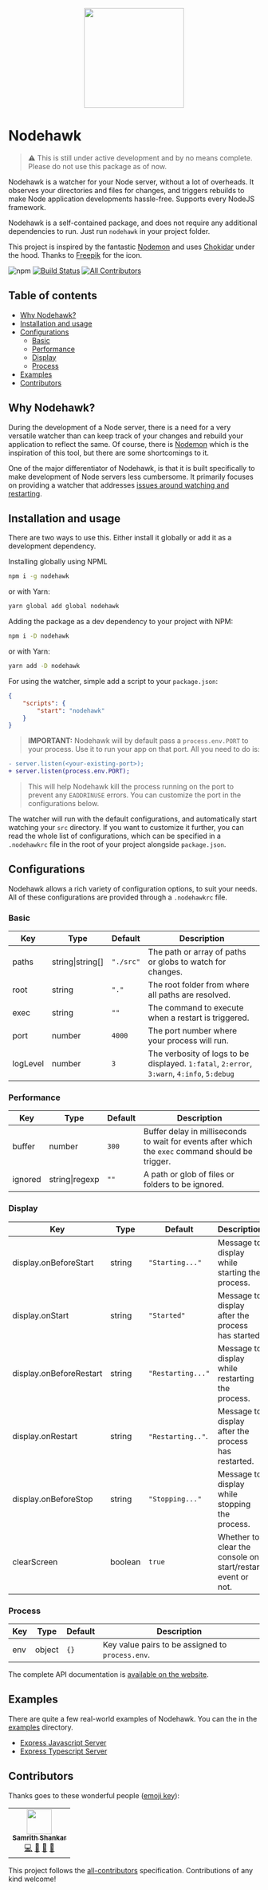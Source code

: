 <p align="center"><img src="https://raw.githubusercontent.com/samrith-s/nodehawk/master/assets/nodehawk.png" width="200"></p>

# Nodehawk

> ⚠️ This is still under active development and by no means complete. Please do
> not use this package as of now.

Nodehawk is a watcher for your Node server, without a lot of overheads. It
observes your directories and files for changes, and triggers rebuilds to make
Node application developments hassle-free. Supports every NodeJS framework.

Nodehawk is a self-contained package, and does not require any additional
dependencies to run. Just run `nodehawk` in your project folder.

This project is inspired by the fantastic
[Nodemon](https://nodemon.io?utm_source=nodehawk&utm_medium=github&utm_campaign=nodehawk-freepik-referral)
and uses
[Chokidar](https://github.com/paulmillr/chokidar?utm_source=nodehawk&utm_medium=github&utm_campaign=nodehawk-freepik-referral)
under the hood. Thanks to
[Freepik](https://www.freepik.com?utm_source=nodehawk&utm_medium=github&utm_campaign=nodehawk-freepik-referral)
for the icon.

![npm](https://img.shields.io/npm/v/nodehawk?label=Nodehawk)
[![Build Status](https://travis-ci.com/samrith-s/nodehawk.svg?branch=master)](https://travis-ci.com/samrith-s/nodehawk)<!-- ALL-CONTRIBUTORS-BADGE:START - Do not remove or modify this section -->
[![All Contributors](https://img.shields.io/badge/all_contributors-1-orange.svg?style=flat)](#contributors-)

<!-- ALL-CONTRIBUTORS-BADGE:END -->

## Table of contents

-   [Why Nodehawk?](#why-nodehawk)
-   [Installation and usage](#installation-and-usage)
-   [Configurations](#configurations)
    -   [Basic](#basic)
    -   [Performance](#performance)
    -   [Display](#display)
    -   [Process](#process)
-   [Examples](#examples)
-   [Contributors](#contributors)

## Why Nodehawk?

During the development of a Node server, there is a need for a very versatile
watcher than can keep track of your changes and rebuild your application to
reflect the same. Of course, there is [Nodemon](https://nodemon.io) which is the
inspiration of this tool, but there are some shortcomings to it.

One of the major differentiator of Nodehawk, is that it is built specifically to
make development of Node servers less cumbersome. It primarily focuses on
providing a watcher that addresses
[issues around watching and restarting](https://stackoverflow.com/questions/4075287/node-express-eaddrinuse-address-already-in-use-kill-server).

## Installation and usage

There are two ways to use this. Either install it globally or add it as a
development dependency.

Installing globally using NPML

```bash
npm i -g nodehawk
```

or with Yarn:

```bash
yarn global add global nodehawk
```

Adding the package as a dev dependency to your project with NPM:

```bash
npm i -D nodehawk
```

or with Yarn:

```bash
yarn add -D nodehawk
```

For using the watcher, simple add a script to your `package.json`:

```json
{
    "scripts": {
        "start": "nodehawk"
    }
}
```

> **IMPORTANT:** Nodehawk will by default pass a `process.env.PORT` to your
> process. Use it to run your app on that port. All you need to do is:

```diff
- server.listen(<your-existing-port>);
+ server.listen(process.env.PORT);
```

> This will help Nodehawk kill the process running on the port to prevent any
> `EADDRINUSE` errors. You can customize the port in the configurations below.

The watcher will run with the default configurations, and automatically start
watching your `src` directory. If you want to customize it further, you can read
the whole list of configurations, which can be specified in a `.nodehawkrc` file
in the root of your project alongside `package.json`.

## Configurations

Nodehawk allows a rich variety of configuration options, to suit your needs. All
of these configurations are provided through a `.nodehawkrc` file.

### Basic

| Key      | Type             | Default   | Description                                                                                |
| -------- | ---------------- | --------- | ------------------------------------------------------------------------------------------ |
| paths    | string\|string[] | `"./src"` | The path or array of paths or globs to watch for changes.                                  |
| root     | string           | `"."`     | The root folder from where all paths are resolved.                                         |
| exec     | string           | `""`      | The command to execute when a restart is triggered.                                        |
| port     | number           | `4000`    | The port number where your process will run.                                               |
| logLevel | number           | `3`       | The verbosity of logs to be displayed. `1:fatal`, `2:error`, `3:warn`, `4:info`, `5:debug` |

### Performance

| Key     | Type           | Default | Description                                                                                       |
| ------- | -------------- | ------- | ------------------------------------------------------------------------------------------------- |
| buffer  | number         | `300`   | Buffer delay in milliseconds to wait for events after which the `exec` command should be trigger. |
| ignored | string\|regexp | `""`    | A path or glob of files or folders to be ignored.                                                 |

### Display

| Key                     | Type    | Default           | Description                                                 |
| ----------------------- | ------- | ----------------- | ----------------------------------------------------------- |
| display.onBeforeStart   | string  | `"Starting..."`   | Message to display while starting the process.              |
| display.onStart         | string  | `"Started"`       | Message to display after the process has started.           |
| display.onBeforeRestart | string  | `"Restarting..."` | Message to display while restarting the process.            |
| display.onRestart       | string  | `"Restarting.."`. | Message to display after the process has restarted.         |
| display.onBeforeStop    | string  | `"Stopping..."`   | Message to display while stopping the process.              |
| clearScreen             | boolean | `true`            | Whether to clear the console on start/restart event or not. |

### Process

| Key | Type   | Default | Description                                      |
| --- | ------ | ------- | ------------------------------------------------ |
| env | object | `{}`    | Key value pairs to be assigned to `process.env`. |

The complete API documentation is
[available on the website](https://samrith-s.github.io/nodehawk/).

## Examples

There are quite a few real-world examples of Nodehawk. You can the in the
[examples](https://github.com/samrith-s/nodehawk/tree/master/examples)
directory.

-   [Express Javascript Server](https://github.com/samrith-s/nodehawk/tree/master/examples/express-javascript)
-   [Express Typescript Server](https://github.com/samrith-s/nodehawk/tree/master/examples/express-typescript)

## Contributors

Thanks goes to these wonderful people
([emoji key](https://allcontributors.org/docs/en/emoji-key)):

<!-- ALL-CONTRIBUTORS-LIST:START - Do not remove or modify this section -->
<!-- prettier-ignore-start -->
<!-- markdownlint-disable -->
<table>
  <tr>
    <td align="center"><a href="https://github.com/samrith-s"><img src="https://avatars3.githubusercontent.com/u/9032162?v=4" width="50px;" alt=""/><br /><sub><b>Samrith Shankar</b></sub></a><br /><a href="https://github.com/samrith-s/nodehawk/commits?author=samrith-s" title="Code">💻</a> <a href="https://github.com/samrith-s/nodehawk/commits?author=samrith-s" title="Documentation">📖</a> <a href="#maintenance-samrith-s" title="Maintenance">🚧</a> <a href="https://github.com/samrith-s/nodehawk/pulls?q=is%3Apr+reviewed-by%3Asamrith-s" title="Reviewed Pull Requests">👀</a></td>
  </tr>
</table>

<!-- markdownlint-enable -->
<!-- prettier-ignore-end -->

<!-- ALL-CONTRIBUTORS-LIST:END -->

This project follows the
[all-contributors](https://github.com/all-contributors/all-contributors)
specification. Contributions of any kind welcome!
